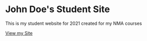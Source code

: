 # John Doe's Student Site

This is my student website for 2021 created for my NMA courses

[View my Site](https://johndoenma.github.io/studentsite/)
